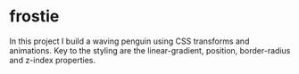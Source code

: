 # frostie
In this project I build a waving penguin using CSS transforms and animations.
Key to the styling are the linear-gradient, position, border-radius and z-index properties.
